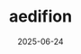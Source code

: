 ---  
layout: startup_page  
title: "aedifion"  
id: "aedifion.com"  
permalink: "/aedifionaedifion.com06242025/"  
website: "https://www.aedifion.com/"  
funding_round: "Series B"  
funding_amount: "€17M"  
investors: "Eurazeo, Drees & Sommer, VC World Fund, BitStone Capital, Family Office Hopp, Phoenix Contact Innovation Ventures, MOMENI Ventures, Bauwens Capital, LARTIS"  
about: "aedifion provides an AI-powered cloud platform that helps building operator customers reduce their portfolio CO2 emissions. The platform manages nearly 500 buildings across multiple European countries and the US. The company focuses on digital operational optimization of technical building systems to reduce energy usage and facilitate decarbonization of real estate."  
markets: "Proptech, AI, Cloud Data Services, Software"  
hq: "Köln, Nordrhein-Westfalen, Germany"  
founded_year: "2017"  
linkedin: "https://www.linkedin.com/company/aedifion"  
twitter: ""  
instagram: ""  
facebook: ""  
crunchbase: "https://www.crunchbase.com/organization/aedifion"  
pitchbook: "https://pitchbook.com/profiles/company/230460-22"  

date_display: "24-Jun-2025"  
date: "2025-06-24"

# SEO Optimization  
meta_title: "aedifion - Series B Funding (€17M)"  
meta_description: "aedifion, aedifion provides an AI-powered cloud platform that helps building operator customers reduce their portfolio CO2 emissions. The platform manages nearl..."  
meta_keywords: "aedifion, Proptech, AI, Cloud Data Services, Software, Series B funding"  
canonical_url: "https://startup.projectstartups.com/aedifionaedifion.com06242025/"  
---